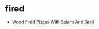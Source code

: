 # fired

 * [Wood Fired Pizzas With Salami And Basil](index/w/wood-fired-pizzas-with-salami-and-basil.json)
